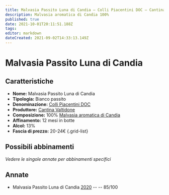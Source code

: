 ```yaml
---
title: Malvasia Passito Luna di Candia – Colli Piacentini DOC – Cantina Valtidone – Emilia (IT) – 20-24€ – 3★
description: Malvasia aromatica di Candia 100% 
published: true
date: 2021-10-01T20:11:51.188Z
tags: 
editor: markdown
dateCreated: 2021-09-02T14:33:13.149Z
---
```


# Malvasia Passito Luna di Candia

## Caratteristiche
- **Nome:** Malvasia Passito Luna di Candia
- **Tipologia:** Bianco passito
- **Denominazione:** [Colli Piacentini DOC](/denominazioni/Italia/Emilia/DOC-Colli-Piacentini)
- **Produttore:** [Cantina Valtidone](/produttori/Italia/Emilia/Cantina-Valtidone) 
- **Composizione:** 100% [Malvasia aromatica di Candia](/vitigni/Italia/malvasia-di-candia-aromatica)
- **Affinamento:** 12 mesi in botte
- **Alcol:** 13%
- **Fascia di prezzo:** 20-24€
{.grid-list}



## Possibili abbinamenti
*Vedere le singole annate per abbinamenti specifici*


## Annate
- Malvasia Passito Luna di Candia [2020](/vini/Italia/Emilia/Cantina-Valtidone/Malvasia-Passito-Luna-Di-Candia/2020) -- <span class="star-3"></span> -- 85/100

